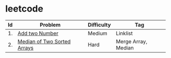 # leetcode

|  Id  | Problem | Difficulty | Tag |
| ---  |   ---   |     ---     | --- |
|1.| [Add two Number](https://github.com/turgayh/leetcode/tree/master/Add%20Two%20Numbers)| Medium |Linklist|
|2.|[Median of Two Sorted Arrays](https://github.com/turgayh/leetcode/tree/master/Median-of-Two-Sorted-Arrays) | Hard | Merge Array, Median|
